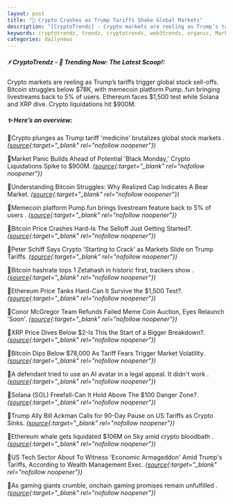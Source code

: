 ```yaml
---
layout: post
title: "🌅 Crypto Crashes as Trump Tariffs Shake Global Markets"
description: "[CryptoTrendz] - Crypto markets are reeling as Trump’s tariffs trigger global stock sell-offs. Bitcoin struggles below $78K, with memecoin platform Pump..fun bringing livestreams back to 5% of users. Ethereum faces $1,500 test while Solana and XRP dive. Crypto liquidations hit $900M."
keywords: cryptotrendz, trendz, cryptotrends, web3trends, organic, Market, Bitcoin, AI, Trump, Crypto
categories: dailynews
---
```


##### ⚡ CryptoTrendz - 📌 *Trending Now: The Latest Scoop!:*

Crypto markets are reeling as Trump’s tariffs trigger global stock sell-offs. Bitcoin struggles below $78K, with memecoin platform Pump..fun bringing livestreams back to 5% of users. Ethereum faces $1,500 test while Solana and XRP dive. Crypto liquidations hit $900M.

##### ✨ *Here’s an overview:*


🔹Crypto plunges as Trump tariff 'medicine' brutalizes global stock markets . *([source](https://s.avyag.com/csn7){:target="_blank" rel="nofollow noopener"})*

🔹Market Panic Builds Ahead of Potential 'Black Monday,' Crypto Liquidations Spike to $900M. *([source](https://s.avyag.com/g5zy){:target="_blank" rel="nofollow noopener"})*

🔹Understanding Bitcoin Struggles: Why Realized Cap Indicates A Bear Market. *([source](https://s.avyag.com/iq34){:target="_blank" rel="nofollow noopener"})*

🔹Memecoin platform Pump.fun brings livestream feature back to 5% of users . *([source](https://s.avyag.com/8gux){:target="_blank" rel="nofollow noopener"})*

🔹Bitcoin Price Crashes Hard-Is The Selloff Just Getting Started?. *([source](https://s.avyag.com/wchu){:target="_blank" rel="nofollow noopener"})*

🔹Peter Schiff Says Crypto 'Starting to Crack' as Markets Slide on Trump Tariffs. *([source](https://s.avyag.com/mudr){:target="_blank" rel="nofollow noopener"})*

🔹Bitcoin hashrate tops 1 Zetahash in historic first, trackers show . *([source](https://s.avyag.com/9t0r){:target="_blank" rel="nofollow noopener"})*

🔹Ethereum Price Tanks Hard-Can It Survive the $1,500 Test?. *([source](https://s.avyag.com/lyyi){:target="_blank" rel="nofollow noopener"})*

🔹Conor McGregor Team Refunds Failed Meme Coin Auction, Eyes Relaunch 'Soon'. *([source](https://s.avyag.com/sniu){:target="_blank" rel="nofollow noopener"})*

🔹XRP Price Dives Below $2-Is This the Start of a Bigger Breakdown?. *([source](https://s.avyag.com/amyt){:target="_blank" rel="nofollow noopener"})*

🔹Bitcoin Dips Below $78,000 As Tariff Fears Trigger Market Volatility. *([source](https://s.avyag.com/cn5q){:target="_blank" rel="nofollow noopener"})*

🔹A defendant tried to use an AI avatar in a legal appeal. It didn't work . *([source](https://s.avyag.com/avj1){:target="_blank" rel="nofollow noopener"})*

🔹Solana (SOL) Freefall-Can It Hold Above The $100 Danger Zone?. *([source](https://s.avyag.com/v7f9){:target="_blank" rel="nofollow noopener"})*

🔹Trump Ally Bill Ackman Calls for 90-Day Pause on US Tariffs as Crypto Sinks. *([source](https://s.avyag.com/kkhj){:target="_blank" rel="nofollow noopener"})*

🔹Ethereum whale gets liquidated $106M on Sky amid crypto bloodbath . *([source](https://s.avyag.com/xusu){:target="_blank" rel="nofollow noopener"})*

🔹US Tech Sector About To Witness 'Economic Armageddon' Amid Trump's Tariffs, According to Wealth Management Exec. *([source](https://s.avyag.com/5jwo){:target="_blank" rel="nofollow noopener"})*

🔹As gaming giants crumble, onchain gaming promises remain unfulfilled . *([source](https://s.avyag.com/83nm){:target="_blank" rel="nofollow noopener"})*
